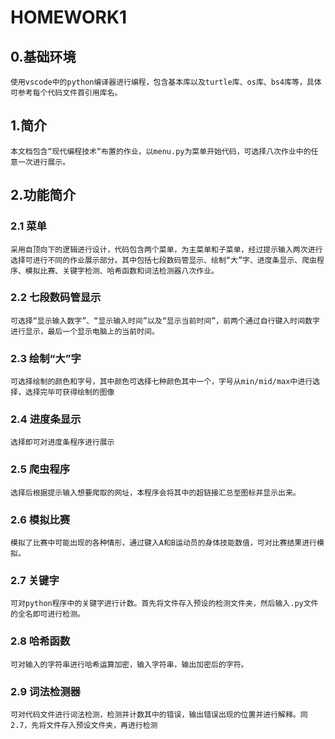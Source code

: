 # HOMEWORK1
## 0.基础环境
    使用vscode中的python编译器进行编程，包含基本库以及turtle库、os库、bs4库等，具体可参考每个代码文件首引用库名。
## 1.简介
    本文档包含“现代编程技术“布置的作业，以menu.py为菜单开始代码，可选择八次作业中的任意一次进行展示。
## 2.功能简介
### 2.1 菜单
    采用自顶向下的逻辑进行设计，代码包含两个菜单，为主菜单和子菜单，经过提示输入两次进行选择可进行不同的作业展示部分。其中包括七段数码管显示、绘制“大”字、进度条显示、爬虫程序、模拟比赛、关键字检测、哈希函数和词法检测器八次作业。
### 2.2 七段数码管显示
    可选择“显示输入数字”、“显示输入时间”以及“显示当前时间”，前两个通过自行键入时间数字进行显示，最后一个显示电脑上的当前时间。
### 2.3 绘制“大”字
    可选择绘制的颜色和字号，其中颜色可选择七种颜色其中一个，字号从min/mid/max中进行选择，选择完毕可获得绘制的图像
### 2.4 进度条显示
    选择即可对进度条程序进行展示
### 2.5 爬虫程序
    选择后根据提示输入想要爬取的网址，本程序会将其中的超链接汇总至图标并显示出来。
### 2.6 模拟比赛
    模拟了比赛中可能出现的各种情形，通过键入A和B运动员的身体技能数值，可对比赛结果进行模拟。
### 2.7 关键字
    可对python程序中的关键字进行计数。首先将文件存入预设的检测文件夹，然后输入.py文件的全名即可进行检测。
### 2.8 哈希函数
    可对输入的字符串进行哈希运算加密，输入字符串，输出加密后的字符。
### 2.9 词法检测器
    可对代码文件进行词法检测，检测并计数其中的错误，输出错误出现的位置并进行解释。同2.7，先将文件存入预设文件夹，再进行检测

